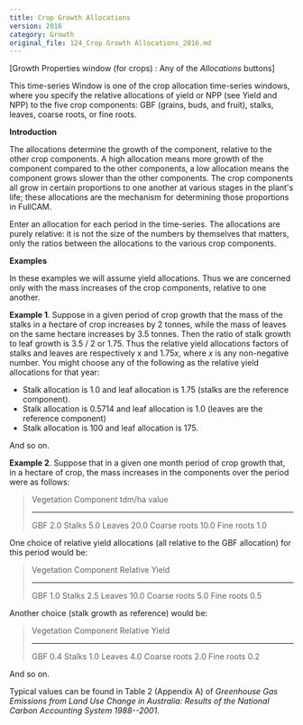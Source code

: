 ```yaml
---
title: Crop Growth Allocations
version: 2016
category: Growth
original_file: 124_Crop Growth Allocations_2016.md
---
```


[Growth Properties window (for crops) :
Any of the *Allocations* buttons]

This time-series Window is one of the
crop allocation time-series windows, where you specify the relative
allocations of yield or NPP (see Yield and
NPP) to the five crop
components: GBF (grains, buds, and fruit), stalks, leaves, coarse roots,
or fine roots.

**Introduction**

The allocations determine the growth of the component, relative to the
other crop components. A high allocation means more growth of the
component compared to the other components, a low allocation means the
component grows slower than the other components. The crop components
all grow in certain proportions to one another at various stages in the
plant's life; these allocations are the mechanism for determining those
proportions in FullCAM.

Enter an allocation for each period in the time-series. The allocations
are purely relative: it is not the size of the numbers by themselves
that matters, only the ratios between the allocations to the various
crop components.

**Examples**

In these examples we will assume yield allocations. Thus we are
concerned only with the mass increases of the crop components, relative
to one another.

**Example 1**. Suppose in a given period of crop growth that the mass of
the stalks in a hectare of crop increases by 2 tonnes, while the mass of
leaves on the same hectare increases by 3.5 tonnes. Then the ratio of
stalk growth to leaf growth is 3.5 / 2 or 1.75. Thus the relative yield
allocations factors of stalks and leaves are respectively x and 1.75*x*,
where *x* is any non-negative number. You might choose any of the
following as the relative yield allocations for that year:

- Stalk allocation is 1.0 and leaf allocation is 1.75 (stalks are the
  reference component).
- Stalk allocation is 0.5714 and leaf allocation is 1.0 (leaves are the
  reference component)
- Stalk allocation is 100 and leaf allocation is 175.

And so on.

**Example 2**. Suppose that in a given one month period of crop growth
that, in a hectare of crop, the mass increases in the components over
the period were as follows:

> 
>   Vegetation Component   tdm/ha value
>   ---------------------- --------------
>   GBF                    2.0
>   Stalks                 5.0
>   Leaves                 20.0
>   Coarse roots           10.0
>   Fine roots             1.0

One choice of relative yield allocations (all relative to the GBF
allocation) for this period would be:

> 
>   Vegetation Component   Relative Yield
>   ---------------------- ----------------
>   GBF                    1.0
>   Stalks                 2.5
>   Leaves                 10.0
>   Coarse roots           5.0
>   Fine roots             0.5

Another choice (stalk growth as reference) would be:

> 
>   Vegetation Component   Relative Yield
>   ---------------------- ----------------
>   GBF                    0.4
>   Stalks                 1.0
>   Leaves                 4.0
>   Coarse roots           2.0
>   Fine roots             0.2

And so on.

Typical values can be found in Table 2 (Appendix A) of *Greenhouse Gas
Emissions from Land Use Change in Australia: Results of the National
Carbon Accounting System 1988--2001*.